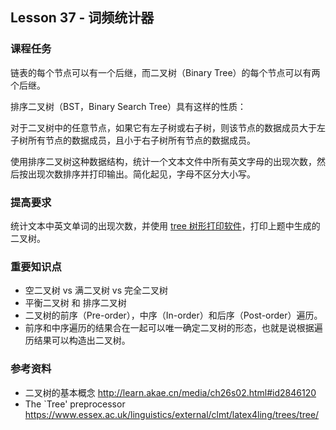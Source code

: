 
## Lesson 37 - 词频统计器

### 课程任务
链表的每个节点可以有一个后继，而二叉树（Binary Tree）的每个节点可以有两个后继。

排序二叉树（BST，Binary Search Tree）具有这样的性质：

对于二叉树中的任意节点，如果它有左子树或右子树，则该节点的数据成员大于左子树所有节点的数据成员，且小于右子树所有节点的数据成员。

使用排序二叉树这种数据结构，统计一个文本文件中所有英文字母的出现次数，然后按出现次数排序并打印输出。简化起见，字母不区分大小写。

### 提高要求
统计文本中英文单词的出现次数，并使用 [tree 树形打印软件](https://www.essex.ac.uk/linguistics/external/clmt/latex4ling/trees/tree/tree.tar)，打印上题中生成的二叉树。

### 重要知识点
* 空二叉树 vs 满二叉树 vs 完全二叉树
* 平衡二叉树 和 排序二叉树
* 二叉树的前序（Pre-order），中序（In-order）和后序（Post-order）遍历。
* 前序和中序遍历的结果合在一起可以唯一确定二叉树的形态，也就是说根据遍历结果可以构造出二叉树。

### 参考资料
* 二叉树的基本概念 <http://learn.akae.cn/media/ch26s02.html#id2846120>
* The `Tree' preprocessor <https://www.essex.ac.uk/linguistics/external/clmt/latex4ling/trees/tree/>

